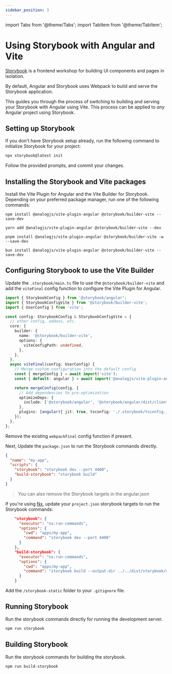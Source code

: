 ```yaml
---
sidebar_position: 3
---
```


import Tabs from '@theme/Tabs';
import TabItem from '@theme/TabItem';

# Using Storybook with Angular and Vite

[Storybook](https://storybook.js.org) is a frontend workshop for building UI components and pages in isolation.

By default, Angular and Storybook uses Webpack to build and serve the Storybook application.

This guides you through the process of switching to building and serving your Storybook with Angular using Vite. This process can be applied to _any_ Angular project using Storybook.

## Setting up Storybook

If you don't have Storybook setup already, run the following command to initialize Storybook for your project:

```sh
npx storybook@latest init
```

Follow the provided prompts, and commit your changes.

## Installing the Storybook and Vite packages

Install the Vite Plugin for Angular and the Vite Builder for Storybook. Depending on your preferred package manager, run one of the following commands:

<Tabs groupId="package-manager">
  <TabItem value="npm">

```shell
npm install @analogjs/vite-plugin-angular @storybook/builder-vite --save-dev
```

  </TabItem>

  <TabItem label="yarn" value="yarn">

```shell
yarn add @analogjs/vite-plugin-angular @storybook/builder-vite --dev
```

  </TabItem>

  <TabItem value="pnpm">

```shell
pnpm install @analogjs/vite-plugin-angular @storybook/builder-vite -w --save-dev
```

  </TabItem>

  <TabItem value="bun">

```shell
bun install @analogjs/vite-plugin-angular @storybook/builder-vite --save-dev
```

  </TabItem>  
</Tabs>

## Configuring Storybook to use the Vite Builder

Update the `.storybook/main.ts` file to use the `@storybook/builder-vite` and add the `viteFinal` config function to configure the Vite Plugin for Angular.

```ts
import { StorybookConfig } from '@storybook/angular';
import { StorybookConfigVite } from '@storybook/builder-vite';
import { UserConfig } from 'vite';

const config: StorybookConfig & StorybookConfigVite = {
  // other config, addons, etc.
  core: {
    builder: {
      name: '@storybook/builder-vite',
      options: {
        viteConfigPath: undefined,
      },
    },
  },
  async viteFinal(config: UserConfig) {
    // Merge custom configuration into the default config
    const { mergeConfig } = await import('vite');
    const { default: angular } = await import('@analogjs/vite-plugin-angular');

    return mergeConfig(config, {
      // Add dependencies to pre-optimization
      optimizeDeps: {
        include: ['@storybook/angular', '@storybook/angular/dist/client', '@angular/compiler', '@storybook/blocks', 'tslib'],
      },
      plugins: [angular({ jit: true, tsconfig: './.storybook/tsconfig.json' })],
    });
  },
};
```

Remove the existing `webpackFinal` config function if present.

Next, Update the `package.json` to run the Storybook commands directly.

```json
{
  "name": "my-app",
  "scripts": {
    "storybook": "storybook dev --port 4400",
    "build-storybook": "storybook build"
  }
}
```

> You can also remove the Storybook targets in the angular.json

If you're using [Nx](https://nx.dev), update your `project.json` storybook targets to run the Storybook commands:

```json
    "storybook": {
      "executor": "nx:run-commands",
      "options": {
        "cwd": "apps/my-app",
        "command": "storybook dev --port 4400"
      }
    },
    "build-storybook": {
      "executor": "nx:run-commands",
      "options": {
        "cwd": "apps/my-app",
        "command": "storybook build --output-dir ../../dist/storybook/my-app"
      }
    }
```

Add the `/storybook-static` folder to your `.gitignore` file.

## Running Storybook

Run the storybook commands directly for running the development server.

```sh
npm run storybook
```

## Building Storybook

Run the storybook commands for building the storybook.

```sh
npm run build-storybook
```
